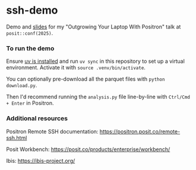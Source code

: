# ssh-demo

Demo and [slides](slides.pdf) for my "Outgrowing Your Laptop With Positron" talk at `posit::conf(2025)`.

### To run the demo

Ensure [uv is installed](https://docs.astral.sh/uv/getting-started/installation/) and run `uv sync` in this repository to set up a virtual environment. Activate it with `source .venv/bin/activate`.

You can optionally pre-download all the parquet files with `python download.py`.

Then I'd recommend running the `analysis.py` file line-by-line with `Ctrl/Cmd + Enter` in Positron.

### Additional resources

Positron Remote SSH documentation: https://positron.posit.co/remote-ssh.html

Posit Workbench: https://posit.co/products/enterprise/workbench/

Ibis: https://ibis-project.org/
